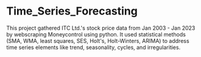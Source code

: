 # Time_Series_Forecasting
This project gathered ITC Ltd.'s stock price data from Jan 2003 - Jan 2023 by webscraping Moneycontrol using python. It used statistical methods (SMA, WMA, least squares, SES, Holt's, Holt-Winters, ARIMA) to address time series elements like trend, seasonality, cycles, and irregularities.
